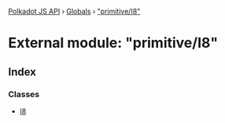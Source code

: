 [Polkadot JS API](../README.md) › [Globals](../globals.md) › ["primitive/I8"](_primitive_i8_.md)

# External module: "primitive/I8"

## Index

### Classes

* [I8](../classes/_primitive_i8_.i8.md)
